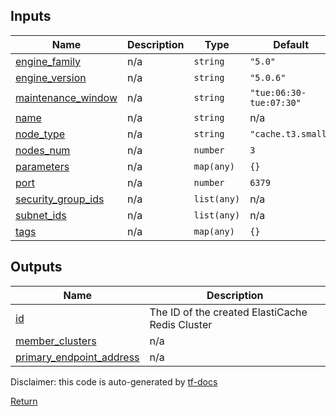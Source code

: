 <!-- BEGIN_TF_DOCS -->



## Inputs

| Name | Description | Type | Default | Required |
|------|-------------|------|---------|:--------:|
| <a name="input_engine_family"></a> [engine\_family](#input\_engine\_family) | n/a | `string` | `"5.0"` | no |
| <a name="input_engine_version"></a> [engine\_version](#input\_engine\_version) | n/a | `string` | `"5.0.6"` | no |
| <a name="input_maintenance_window"></a> [maintenance\_window](#input\_maintenance\_window) | n/a | `string` | `"tue:06:30-tue:07:30"` | no |
| <a name="input_name"></a> [name](#input\_name) | n/a | `string` | n/a | yes |
| <a name="input_node_type"></a> [node\_type](#input\_node\_type) | n/a | `string` | `"cache.t3.small"` | no |
| <a name="input_nodes_num"></a> [nodes\_num](#input\_nodes\_num) | n/a | `number` | `3` | no |
| <a name="input_parameters"></a> [parameters](#input\_parameters) | n/a | `map(any)` | `{}` | no |
| <a name="input_port"></a> [port](#input\_port) | n/a | `number` | `6379` | no |
| <a name="input_security_group_ids"></a> [security\_group\_ids](#input\_security\_group\_ids) | n/a | `list(any)` | n/a | yes |
| <a name="input_subnet_ids"></a> [subnet\_ids](#input\_subnet\_ids) | n/a | `list(any)` | n/a | yes |
| <a name="input_tags"></a> [tags](#input\_tags) | n/a | `map(any)` | `{}` | no |

## Outputs

| Name | Description |
|------|-------------|
| <a name="output_id"></a> [id](#output\_id) | The ID of the created ElastiCache Redis Cluster |
| <a name="output_member_clusters"></a> [member\_clusters](#output\_member\_clusters) | n/a |
| <a name="output_primary_endpoint_address"></a> [primary\_endpoint\_address](#output\_primary\_endpoint\_address) | n/a |

Disclaimer: this code is auto-generated by [tf-docs](https://terraform-docs.io)

[Return](../README.md)
<!-- END_TF_DOCS -->